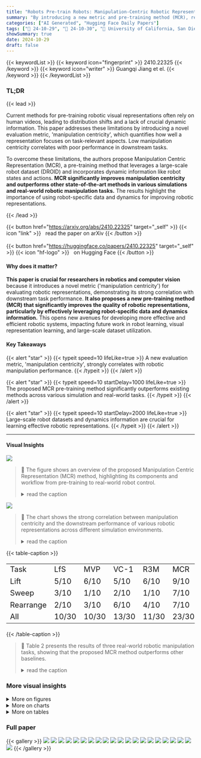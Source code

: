 ```yaml
---
title: "Robots Pre-train Robots: Manipulation-Centric Robotic Representation from Large-Scale Robot Dataset"
summary: "By introducing a new metric and pre-training method (MCR), researchers significantly improve robotic manipulation performance using large-scale robot datasets and dynamic information."
categories: ["AI Generated", "Hugging Face Daily Papers"]
tags: ["🔖 24-10-29", "🤗 24-10-30", "🏢 University of California, San Diego",]
showSummary: true
date: 2024-10-29
draft: false
---
```


{{< keywordList >}}
{{< keyword icon="fingerprint" >}} 2410.22325 {{< /keyword >}}
{{< keyword icon="writer" >}} Guangqi Jiang et el. {{< /keyword >}}
{{< /keywordList >}}

### TL;DR


{{< lead >}}

Current methods for pre-training robotic visual representations often rely on human videos, leading to distribution shifts and a lack of crucial dynamic information.  This paper addresses these limitations by introducing a novel evaluation metric, 'manipulation centricity', which quantifies how well a representation focuses on task-relevant aspects.  Low manipulation centricity correlates with poor performance in downstream tasks.



To overcome these limitations, the authors propose Manipulation Centric Representation (MCR), a pre-training method that leverages a large-scale robot dataset (DROID) and incorporates dynamic information like robot states and actions.  **MCR significantly improves manipulation centricity and outperforms other state-of-the-art methods in various simulations and real-world robotic manipulation tasks.**  The results highlight the importance of using robot-specific data and dynamics for improving robotic representations.

{{< /lead >}}


{{< button href="https://arxiv.org/abs/2410.22325" target="_self" >}}
{{< icon "link" >}} &nbsp; read the paper on arXiv
{{< /button >}}
<br><br>
{{< button href="https://huggingface.co/papers/2410.22325" target="_self" >}}
{{< icon "hf-logo" >}} &nbsp; on Hugging Face
{{< /button >}}

#### Why does it matter?
**This paper is crucial for researchers in robotics and computer vision** because it introduces a novel metric ('manipulation centricity') for evaluating robotic representations, demonstrating its strong correlation with downstream task performance.  **It also proposes a new pre-training method (MCR) that significantly improves the quality of robotic representations, particularly by effectively leveraging robot-specific data and dynamics information.** This opens new avenues for developing more effective and efficient robotic systems, impacting future work in robot learning, visual representation learning, and large-scale dataset utilization.
#### Key Takeaways

{{< alert "star" >}}
{{< typeit speed=10 lifeLike=true >}} A new evaluation metric, 'manipulation centricity', strongly correlates with robotic manipulation performance. {{< /typeit >}}
{{< /alert >}}

{{< alert "star" >}}
{{< typeit speed=10 startDelay=1000 lifeLike=true >}} The proposed MCR pre-training method significantly outperforms existing methods across various simulation and real-world tasks. {{< /typeit >}}
{{< /alert >}}

{{< alert "star" >}}
{{< typeit speed=10 startDelay=2000 lifeLike=true >}} Large-scale robot datasets and dynamics information are crucial for learning effective robotic representations. {{< /typeit >}}
{{< /alert >}}

------
#### Visual Insights



![](https://ai-paper-reviewer.com/2410.22325/figures_1_0.png)

> 🔼 The figure shows an overview of the proposed Manipulation Centric Representation (MCR) method, highlighting its components and workflow from pre-training to real-world robot control.
> <details>
> <summary>read the caption</summary>
> Figure 1: Overview. We introduce a robotic representation evaluation metric termed manipulation centricity, which exhibits a strong correlation with downstream policy performance. Accordingly, we design a new pre-training method, MCR, to learn manipulation-centric representation from large-scale robotic datasets. Comprehensive experiments on both simulations and real robot validate the superiority of our proposed representation.
> </details>





![](https://ai-paper-reviewer.com/2410.22325/charts_2_0.png)

> 🔼 The chart shows the strong correlation between manipulation centricity and the downstream performance of various robotic representations across different simulation environments.
> <details>
> <summary>read the caption</summary>
> Figure 2: Correlation between manipulation centricity and downstream performance. Our findings reveal that (1) the proposed metric of manipulation centricity strongly correlates with the downstream performance of robotic representations, and (2) using the robot dataset DROID yields greater benefits for robotic representations than human datasets. (3) These insights motivate our method, MCR, which leverages dynamics labels from the robot dataset to further enhance manipulation centricity and downstream performance.
> </details>





{{< table-caption >}}
<br><table id='5' style='font-size:20px'><tr><td>Task</td><td>LfS</td><td>MVP</td><td>VC-1</td><td>R3M</td><td>MCR</td></tr><tr><td>Lift</td><td>5/10</td><td>6/10</td><td>5/10</td><td>6/10</td><td>9/10</td></tr><tr><td>Sweep</td><td>3/10</td><td>1/10</td><td>2/10</td><td>1/10</td><td>7/10</td></tr><tr><td>Rearrange</td><td>2/10</td><td>3/10</td><td>6/10</td><td>4/10</td><td>7/10</td></tr><tr><td>All</td><td>10/30</td><td>10/30</td><td>13/30</td><td>11/30</td><td>23/30</td></tr></table>{{< /table-caption >}}

> 🔼 Table 2 presents the results of three real-world robotic manipulation tasks, showing that the proposed MCR method outperforms other baselines.
> <details>
> <summary>read the caption</summary>
> Table 2: Real robot results. Our method MCR performs best in all tasks. Each method is fairly assessed over 10 trials on each task.
> </details>





### More visual insights

<details>
<summary>More on figures
</summary>


![](https://ai-paper-reviewer.com/2410.22325/figures_3_0.png)

> 🔼 Figure 3 visualizes 20 diverse robotic manipulation tasks across four simulation environments, showcasing variations in complexity and end-effectors.
> <details>
> <summary>read the caption</summary>
> Figure 3: Task visualization. We consider 20 challenging and diverse manipulation tasks spanning 4 domains.
> </details>



![](https://ai-paper-reviewer.com/2410.22325/figures_4_0.png)

> 🔼 The figure provides a visual overview of the proposed manipulation-centric representation (MCR) method, highlighting its key components and the workflow from data collection to downstream task performance evaluation.
> <details>
> <summary>read the caption</summary>
> Figure 1: Overview. We introduce a robotic representation evaluation metric termed manipulation centricity, which exhibits a strong correlation with downstream policy performance. Accordingly, we design a new pre-training method, MCR, to learn manipulation-centric representation from large-scale robotic datasets. Comprehensive experiments on both simulations and real robot validate the superiority of our proposed representation.
> </details>



![](https://ai-paper-reviewer.com/2410.22325/figures_6_0.png)

> 🔼 The figure illustrates the dynamics alignment objective (Ldyn) in the MCR model, showing how the encoder and projector are used to align image features with robot state-action dynamics.
> <details>
> <summary>read the caption</summary>
> Figure 5: Illustration of objective  Ldyn.
> </details>



![](https://ai-paper-reviewer.com/2410.22325/figures_8_0.png)

> 🔼 The figure shows the experimental setup for three real-world robotic manipulation tasks, including the robot arm, gripper, camera, and various objects used in the experiments.
> <details>
> <summary>read the caption</summary>
> Figure 7: Real robot setup. We design 3 real-world robot tasks with different manipulation skills and objects.
> </details>



![](https://ai-paper-reviewer.com/2410.22325/figures_8_1.png)

> 🔼 The figure provides an overview of the proposed Manipulation Centric Representation (MCR) method, showing the pipeline from data collection and pre-training to downstream robotic task evaluation.
> <details>
> <summary>read the caption</summary>
> Figure 1: Overview. We introduce a robotic representation evaluation metric termed manipulation centricity, which exhibits a strong correlation with downstream policy performance. Accordingly, we design a new pre-training method, MCR, to learn manipulation-centric representation from large-scale robotic datasets. Comprehensive experiments on both simulations and real robot validate the superiority of our proposed representation.
> </details>



![](https://ai-paper-reviewer.com/2410.22325/figures_10_0.png)

> 🔼 The t-SNE visualization shows that MCR produces better clustering of image frames from simulation and real robot tasks than R3M and R3M-DROID, highlighting the benefit of using robot data and the effectiveness of MCR in improving robotic representation.
> <details>
> <summary>read the caption</summary>
> Figure 11: t-SNE visualization. We do t-SNE visualization on 10 simulation tasks from MetaWorld and 3 real robot tasks. Each dot represents an image frame and each color indicates a task. The results demonstrate that (1) our representation has the best clustering ability and (2) robot data is helpful to robotic representation compared to simulations. However, R3M remains inferior to the other two methods, reinforcing the critical role of robot datasets in enhancing robotic representations.
> </details>



![](https://ai-paper-reviewer.com/2410.22325/figures_19_0.png)

> 🔼 The figure visualizes Grad-CAM results for different robotic representation methods on the Rearrange task, highlighting the regions each method focuses on.
> <details>
> <summary>read the caption</summary>
> Figure 8: Grad-CAM on Rearrange.
> </details>



![](https://ai-paper-reviewer.com/2410.22325/figures_20_0.png)

> 🔼 This figure provides an overview of the proposed manipulation-centric representation (MCR) method, showing its components, training process, and evaluation.
> <details>
> <summary>read the caption</summary>
> Figure 1: Overview. We introduce a robotic representation evaluation metric termed manipulation centricity, which exhibits a strong correlation with downstream policy performance. Accordingly, we design a new pre-training method, MCR, to learn manipulation-centric representation from large-scale robotic datasets. Comprehensive experiments on both simulations and real robot validate the superiority of our proposed representation.
> </details>



![](https://ai-paper-reviewer.com/2410.22325/figures_21_0.png)

> 🔼 Figure 1 provides an overview of the proposed Manipulation Centric Representation (MCR) method, illustrating its workflow from dataset collection and metric definition to pre-training and evaluation.
> <details>
> <summary>read the caption</summary>
> Figure 1: Overview. We introduce a robotic representation evaluation metric termed manipulation centricity, which exhibits a strong correlation with downstream policy performance. Accordingly, we design a new pre-training method, MCR, to learn manipulation-centric representation from large-scale robotic datasets. Comprehensive experiments on both simulations and real robot validate the superiority of our proposed representation.
> </details>



</details>



<details>
<summary>More on charts
</summary>


![](https://ai-paper-reviewer.com/2410.22325/charts_7_0.png)

> 🔼 Figure 6 shows that the proposed Manipulation Centric Representation (MCR) method consistently outperforms other baseline methods across four different simulation domains in terms of success rate.
> <details>
> <summary>read the caption</summary>
> Figure 6: Simulation results. We evaluate MCR and baselines across different domains. Our method consistently outperforms the baselines. Results are mean success rate aggregated over 3 seeds with standard deviation.
> </details>


![](https://ai-paper-reviewer.com/2410.22325/charts_9_0.png)

> 🔼 The chart shows that larger robot datasets lead to better performance in pre-training, improving downstream success rate.
> <details>
> <summary>read the caption</summary>
> Figure 9: Effect of robot dataset size.
> </details>


![](https://ai-paper-reviewer.com/2410.22325/charts_9_1.png)

> 🔼 The chart compares the relative change in manipulation centricity and success rate between R3M-DROID and MCR across gripper-based and hand-based tasks, showing the impact of embodiment gap on performance.
> <details>
> <summary>read the caption</summary>
> Figure 10: Downstream domain gap.
> </details>


![](https://ai-paper-reviewer.com/2410.22325/charts_19_0.png)

> 🔼 The chart displays the statistical distributions of video length, common object nouns, and action verbs within the DROID dataset subset used in the study.
> <details>
> <summary>read the caption</summary>
> Figure 12: Statistical Analysis of the DROID Subset.
> </details>


![](https://ai-paper-reviewer.com/2410.22325/charts_19_1.png)

> 🔼 The bar chart displays the frequency of common object nouns in the DROID dataset, indicating the diversity of objects used in the dataset.
> <details>
> <summary>read the caption</summary>
> Figure 12b: Statistics of Common Object Noun.
> </details>


![](https://ai-paper-reviewer.com/2410.22325/charts_19_2.png)

> 🔼 The bar chart displays the frequency distribution of action verbs in the DROID dataset.
> <details>
> <summary>read the caption</summary>
> Figure 12c: Statistics of Action Verb.
> </details>


</details>



<details>
<summary>More on tables
</summary>


{{< table-caption >}}
<table id='14' style='font-size:16px'><tr><td>Ablated Components</td><td>Success Rate (%)</td></tr><tr><td>Training Objective</td><td></td></tr><tr><td>w/o. objective Ldyn - 一</td><td>66.2(±0.8)</td></tr><tr><td>w/o. objective Lact</td><td>71.3 (土1.2)</td></tr><tr><td>w/o. objective Ltcl</td><td>72.0 (土1.2)</td></tr><tr><td>Dynamic Chunk</td><td></td></tr><tr><td>Lengthl: 3→1</td><td>72.1 (士2.9)</td></tr><tr><td>Length l: 3→5</td><td>76.8 (土2.4)</td></tr><tr><td>Length l: 3→7</td><td>76.8 (土2.2)</td></tr><tr><td>Encoder Backbone</td><td></td></tr><tr><td>ResNet-: 50→18</td><td>77.3(±1.8)</td></tr><tr><td>ResNet-: 50→34</td><td>77.9(±1.7)</td></tr><tr><td>MCR (original)</td><td>83.2 (士1.3)</td></tr></table>{{< /table-caption >}}
> 🔼 The table shows the ablation study of MCR, evaluating the impact of each training objective and design choice on the success rate.
> <details>
> <summary>read the caption</summary>
> Table 4: Key design choices of MCR.
> </details>

{{< table-caption >}}
<br><table id='7' style='font-size:18px'><tr><td></td><td>GPU Type</td><td>Training Time (h)</td></tr><tr><td></td><td>Tesla V100</td><td>~120</td></tr><tr><td></td><td>RTX 3090 Ti</td><td>~50</td></tr></table>{{< /table-caption >}}
> 🔼 The table shows the training time of different methods for pre-training visual representations for robotic manipulation, comparing GPU types and training duration.
> <details>
> <summary>read the caption</summary>
> Table 5: Computation efficiency. Training computation requirements across methods.
> </details>

{{< table-caption >}}
<table id='1' style='font-size:16px'><tr><td>Ramprasaath R Selvaraju, Michael Cogswell, Abhishek Das, Ramakrishna Vedantam, Devi Parikh, and Dhruv Batra. Grad-cam: Visual explanations from deep networks via gradient-based local- ization. In International Conference on Computer Vision (ICCV), 2017.</td></tr><tr><td>Younggyo Seo, Danijar Hafner, Hao Liu, Fangchen Liu, Stephen James, Kimin Lee, and P. Abbeel. Masked world models for visual control. In Conference on Robot Learning (CoRL), 2022.</td></tr><tr><td>Jinghuan Shang, Karl Schmeckpeper, Brandon B. May, Maria Vittoria Minniti, Tarik Kelestemur, David Watkins, and Laura Herlant. Theia: Distilling diverse vision foundation models for robot learning. In Conference on Robot Learning (CoRL), 2024.</td></tr><tr><td>Mohan Kumar Srirama, Sudeep Dasari, Shikhar Bahl, and Abhinav Gupta. Hrp: Human affordances for robotic pre-training. Robotics: Science and Systems (RSS), 2024.</td></tr><tr><td>Adam Stooke, Kimin Lee, Pieter Abbeel, and Michael Laskin. Decoupling representation learning from reinforcement learning. In International Conference on Machine Learning (ICML), 2021.</td></tr><tr><td>Octo Model Team, Dibya Ghosh, Homer Walke, Karl Pertsch, Kevin Black, Oier Mees, Sudeep Dasari, Joey Hejna, Tobias Kreiman, Charles Xu, et al. Octo: An open-source generalist robot policy. Robotics: Science and Systems (RSS), 2024.</td></tr><tr><td>Aaron van den Oord, Yazhe Li, and Oriol Vinyals. Representation learning with contrastive predic- tive coding. arXiv preprint arXiv:1807.03748, 2019.</td></tr><tr><td>Laurens Van der Maaten and Geoffrey Hinton. Visualizing data using t-sne. Journal of Machine Learning Research (JMLR), 2008.</td></tr><tr><td>Homer Walke, Kevin Black, Abraham Lee, Moo Jin Kim, Max Du, Chongyi Zheng, Tony Zhao, Philippe Hansen-Estruch, Quan Vuong, Andre He, Vivek Myers, Kuan Fang, Chelsea Finn, and Sergey Levine. Bridgedata v2: A dataset for robot learning at scale. In Conference on Robot Learning (CoRL), 2023.</td></tr><tr><td>Tete Xiao, Ilija Radosavovic, Trevor Darrell, and Jitendra Malik. Masked visual pre-training for motor control. In Conference on Robot Learning (CoRL), 2022.</td></tr><tr><td>Guowei Xu, Ruijie Zheng, Yongyuan Liang, Xiyao Wang, Zhecheng Yuan, Tianying Ji, Yu Luo, Xiaoyu Liu, Jiaxin Yuan, Pu Hua, et al. Drm: Mastering visual reinforcement learning through dormant ratio minimization. In International Conference on Learning Representations (ICLR), 2023.</td></tr><tr><td>Tianhe Yu, Deirdre Quillen, Zhanpeng He, Ryan Julian, Karol Hausman, Chelsea Finn, and Sergey Levine. Meta-world: A benchmark and evaluation for multi-task and meta reinforcement learning. In Conference on Robot Learning (CoRL), 2019.</td></tr><tr><td>Zhecheng Yuan, Zhengrong Xue, Bo Yuan, Xueqian Wang, Yi Wu, Yang Gao, and Huazhe Xu. Pre-trained image encoder for generalizable visual reinforcement learning. Advances in Neural Information Processing Systems, 35:13022-13037, 2022.</td></tr><tr><td>Yanjie Ze, Gu Zhang, Kangning Zhang, Chenyuan Hu, Muhan Wang, and Huazhe Xu. 3d diffu- sion policy: Generalizable visuomotor policy learning via simple 3d representations. Robotics: Science and Systems (RSS), 2024.</td></tr><tr><td>Tony Z Zhao, Vikash Kumar, Sergey Levine, and Chelsea Finn. Learning fine-grained bimanual manipulation with low-cost hardware. Robotics: Science and Systems (RSS), 2023.</td></tr><tr><td>Ruijie Zheng, Xiyao Wang, Yanchao Sun, Shuang Ma, Jieyu Zhao, Huazhe Xu, Hal Daume III, and Furong Huang. TACO: Temporal latent action-driven contrastive loss for visual reinforce- ment learning. In International Conference on Neural Information Processing Systems (NeurIPS), 2023.</td></tr><tr><td>Ruijie Zheng, Yongyuan Liang, Xiyao Wang, Shuang Ma, Hal Daume III, Huazhe Xu, John Lang- ford, Praveen Palanisamy, Kalyan Shankar Basu, and Furong Huang. Premier-taco: Pretraining multitask representation via temporal action-driven contrastive loss. In International Conference</td></tr></table>{{< /table-caption >}}
> 🔼 Table 8 presents Grad-CAM visualizations for each task, comparing the performance of various methods in highlighting manipulation-centric regions.
> <details>
> <summary>read the caption</summary>
> Table 8: Grad-CAM of all tasks
> </details>

{{< table-caption >}}
<table id='2' style='font-size:22px'><tr><td>Hyperparameter</td><td>Value</td></tr><tr><td>Encoder type</td><td>ResNet50</td></tr><tr><td>Batch size</td><td>32</td></tr><tr><td>Learning rate</td><td>1e-4</td></tr><tr><td>Training steps</td><td>500,000</td></tr><tr><td>Data augmentation</td><td>RandomResizedCrop (224,(0.5, 1.0))</td></tr><tr><td>Optimizer</td><td>Adam</td></tr><tr><td>DROID views used</td><td>two exterior views</td></tr><tr><td>DROID proprioception used</td><td>cartesian and gripper position</td></tr></table>{{< /table-caption >}}
> 🔼 This table lists the hyperparameters used for pre-training the Manipulation Centric Representation (MCR) model.
> <details>
> <summary>read the caption</summary>
> Table 6: Hyperparameters for MCR pre-training.
> </details>

{{< table-caption >}}
<table id='6' style='font-size:14px'><tr><td></td><td colspan="4">DexArt</td><td colspan="3">Robomimic</td><td colspan="3">RobocCasa</td></tr><tr><td>Alg  Task</td><td>Bucket</td><td>Faucet</td><td>Laptop</td><td>Toilet</td><td>Can</td><td>Lift</td><td>Square</td><td>CloseDrawer</td><td>CoffeeButtonPress</td><td>OpenSingleDoor</td></tr><tr><td>MCR(ours)</td><td>36.7 (土2.9)</td><td>38.3 (土2.9)</td><td>93.3 (土2.9)</td><td>73.3 (士2.9)</td><td>68.0 (±4.0)</td><td>96.0 (±2.3)</td><td>30.0 (±1.2)</td><td>99.3 (土1.2)</td><td>72.0 (±3.5)</td><td>56.0 (±3.5)</td></tr><tr><td>LfS</td><td>33.3 (士5.8)</td><td>36.7 (士5.8)</td><td>83.3 (士10.4)</td><td>71.7 (土2.9)</td><td>6.0 (±0.0)</td><td>64.0 (士4.2)</td><td>4.0 (±0.0)</td><td>85.3 (土1.2)</td><td>52.0 (士4.0)</td><td>46.7 (土1.2)</td></tr><tr><td>MVP</td><td>31.7 (土2.9)</td><td>33.3 (土2.9)</td><td>81.7 (士5.8)</td><td>80.0 (±0.0)</td><td>28.0 (土2.0)</td><td>74.0 (±6.4)</td><td>14.0 (士2.3)</td><td>98.0 (土2.0)</td><td>52.7 (土18.9)</td><td>33.3 (±14.5)</td></tr><tr><td>VC1</td><td>30.0 (±0.0)</td><td>35.0 (±0.0)</td><td>85.0 (±0.0)</td><td>71.7 (土2.9)</td><td>44.0 (士7.0)</td><td>74.0 (土9.2)</td><td>20.0 (士3.5)</td><td>98.7 (士2.0)</td><td>29.3 (±5.8)</td><td>33.3 (土7.0)</td></tr><tr><td>R3M</td><td>31.7 (土2.9)</td><td>36.7 (土2.9)</td><td>81.7 (士5.8)</td><td>71.7 (土2.9)</td><td>50.0 (士4.2)</td><td>86.0 (士6.0)</td><td>24.0 (土1.2)</td><td>88.7 (土3.1)</td><td>47.3 (士6.1)</td><td>48.7 (土7.6)</td></tr><tr><td>HRP</td><td>31.7 (土2.9)</td><td>36.7 (士2.9)</td><td>90.0 (士5.0)</td><td>63.3 (±14.4)</td><td>42.0 (±3.5)</td><td>86.0 (士3.5)</td><td>26.0 (士2.3)</td><td>91.3 (士4.6)</td><td>35.3 (土11.6)</td><td>38.0 (士6.0)</td></tr><tr><td>R3M-Droid</td><td>35.0 (士5.0)</td><td>33.3 (士2.9)</td><td>80.0 (±0.0)</td><td>66.7 (士7.6)</td><td>54.0 (士2.3)</td><td>96.0 (±0.0)</td><td>22.0 (士3.1)</td><td>88.7 (士2.3)</td><td>51.3 (土2.3)</td><td>45.3 (±7.6)</td></tr><tr><td></td><td colspan="4">MetaWorld</td><td colspan="3">MetaWorld (Hard)</td><td colspan="3">Meta World (Very Hard)</td></tr><tr><td>Alg  Task</td><td>Button Press</td><td>Drawer Open</td><td>MetaWorld (Medium) Bin Picking</td><td>Hammer</td><td>Assembly</td><td></td><td>Shelf Place</td><td>Disassemble Stick Pull</td><td>Stick Push</td><td>Pick Place Wall</td></tr><tr><td>MCR(ours)</td><td>100.0 (±0.0)</td><td>100.0 (±0.0)</td><td>96.7 (土2.9)</td><td>100.0 (±0.0)</td><td>100.0 (±0.0)</td><td>41.7</td><td>(±5.8) 93.3 (±2.9)</td><td>86.7 (±2.9)</td><td>100.0 (±0.0)</td><td>91.7 (±2.9)</td></tr><tr><td>LfS</td><td>96.7 (土2.9)</td><td>95.0 (±5.0)</td><td>81.7 (士2.9)</td><td>95.0 (士5.0)</td><td>95.0 (士5.0)</td><td>35.0 (士5.0)</td><td>86.7 (士2.9)</td><td>83.3 (士5.8)</td><td>96.7 (土2.9)</td><td>85.0 (士5.0)</td></tr><tr><td>MVP</td><td>96.7 (士2.9)</td><td>98.3 (士2.9)</td><td>81.7 (士2.9)</td><td>91.7 (士2.9)</td><td>86.7 (士2.9)</td><td>20.0 (士5.0)</td><td>65.0 (±8.7)</td><td>75.0 (±8.7)</td><td>96.7 (士2.9)</td><td>76.7 (±11.6)</td></tr><tr><td>VC-1</td><td>98.3 (土2.9)</td><td>98.3 (土2.9)</td><td>78.3 (土2.9)</td><td>86.7 (士2.9)</td><td>95.0 (士5.0)</td><td>21.7 (土2.9)</td><td>66.7 (土2.9)</td><td>86.7 (士2.9)</td><td>98.3 (土2.9)</td><td>71.7 (土2.9)</td></tr><tr><td>R3M</td><td>91.7 (土2.9)</td><td>71.7 (±16.1)</td><td>21.7 (士2.9)</td><td>63.3 (士5.8)</td><td>36.7 (士2.9)</td><td>35.0 (土8.7)</td><td>76.7 (士2.9)</td><td>43.3 (土7.6)</td><td>71.7 (土2.9)</td><td>58.3 (士5.8)</td></tr><tr><td>HRP</td><td>98.3 (土2.9)</td><td>98.3 (土2.9)</td><td>90.0 (±0.0)</td><td>65.0 (±0.0)</td><td>96.7 (士2.9)</td><td>23.3 (土2.9)</td><td>61.7 (士2.9)</td><td>85.0 (±0.0)</td><td>96.7 (土2.9)</td><td>81.7 (土2.9)</td></tr><tr><td>R3M-Droid</td><td>98.3 (土2.9)</td><td>96.7 (士5.8)</td><td>90.0 (±0.0)</td><td>80.0 (±0.0)</td><td>83.3 (士5.8)</td><td>38.3 (土2.9)</td><td>66.7 (士2.9)</td><td>61.7 (士20.2)</td><td>98.3 (土2.9)</td><td>83.3 (士5.8)</td></tr></table>{{< /table-caption >}}
> 🔼 The table presents the success rates of different methods (MCR, LfS, MVP, VC1, R3M, HRP, R3M-DROID) across 20 robotic manipulation tasks from four simulation environments.
> <details>
> <summary>read the caption</summary>
> Table 7: Main results on 20 simulation tasks. Results for each task are provided in this table. A summary across domains is shown in Figure 7.
> </details>

</details>




### Full paper

{{< gallery >}}
<img src="https://ai-paper-reviewer.com/2410.22325/1.png" class="grid-w50 md:grid-w33 xl:grid-w25" />
<img src="https://ai-paper-reviewer.com/2410.22325/2.png" class="grid-w50 md:grid-w33 xl:grid-w25" />
<img src="https://ai-paper-reviewer.com/2410.22325/3.png" class="grid-w50 md:grid-w33 xl:grid-w25" />
<img src="https://ai-paper-reviewer.com/2410.22325/4.png" class="grid-w50 md:grid-w33 xl:grid-w25" />
<img src="https://ai-paper-reviewer.com/2410.22325/5.png" class="grid-w50 md:grid-w33 xl:grid-w25" />
<img src="https://ai-paper-reviewer.com/2410.22325/6.png" class="grid-w50 md:grid-w33 xl:grid-w25" />
<img src="https://ai-paper-reviewer.com/2410.22325/7.png" class="grid-w50 md:grid-w33 xl:grid-w25" />
<img src="https://ai-paper-reviewer.com/2410.22325/8.png" class="grid-w50 md:grid-w33 xl:grid-w25" />
<img src="https://ai-paper-reviewer.com/2410.22325/9.png" class="grid-w50 md:grid-w33 xl:grid-w25" />
<img src="https://ai-paper-reviewer.com/2410.22325/10.png" class="grid-w50 md:grid-w33 xl:grid-w25" />
<img src="https://ai-paper-reviewer.com/2410.22325/11.png" class="grid-w50 md:grid-w33 xl:grid-w25" />
<img src="https://ai-paper-reviewer.com/2410.22325/12.png" class="grid-w50 md:grid-w33 xl:grid-w25" />
<img src="https://ai-paper-reviewer.com/2410.22325/13.png" class="grid-w50 md:grid-w33 xl:grid-w25" />
<img src="https://ai-paper-reviewer.com/2410.22325/14.png" class="grid-w50 md:grid-w33 xl:grid-w25" />
<img src="https://ai-paper-reviewer.com/2410.22325/15.png" class="grid-w50 md:grid-w33 xl:grid-w25" />
<img src="https://ai-paper-reviewer.com/2410.22325/16.png" class="grid-w50 md:grid-w33 xl:grid-w25" />
<img src="https://ai-paper-reviewer.com/2410.22325/17.png" class="grid-w50 md:grid-w33 xl:grid-w25" />
<img src="https://ai-paper-reviewer.com/2410.22325/18.png" class="grid-w50 md:grid-w33 xl:grid-w25" />
<img src="https://ai-paper-reviewer.com/2410.22325/19.png" class="grid-w50 md:grid-w33 xl:grid-w25" />
<img src="https://ai-paper-reviewer.com/2410.22325/20.png" class="grid-w50 md:grid-w33 xl:grid-w25" />
<img src="https://ai-paper-reviewer.com/2410.22325/21.png" class="grid-w50 md:grid-w33 xl:grid-w25" />
{{< /gallery >}}